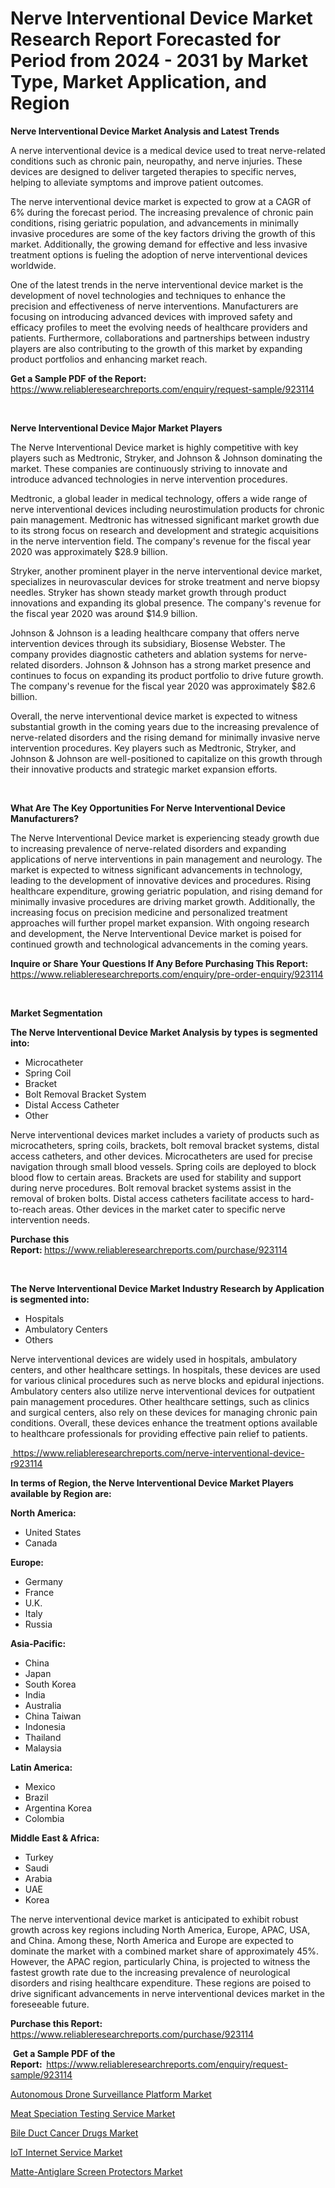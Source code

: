 <p><h1>Nerve Interventional Device Market Research Report Forecasted for Period from 2024 -  2031 by Market Type, Market Application, and Region</h1></p><p><strong>Nerve Interventional Device Market Analysis and Latest Trends</strong></p>
<p><p>A nerve interventional device is a medical device used to treat nerve-related conditions such as chronic pain, neuropathy, and nerve injuries. These devices are designed to deliver targeted therapies to specific nerves, helping to alleviate symptoms and improve patient outcomes.</p><p>The nerve interventional device market is expected to grow at a CAGR of 6% during the forecast period. The increasing prevalence of chronic pain conditions, rising geriatric population, and advancements in minimally invasive procedures are some of the key factors driving the growth of this market. Additionally, the growing demand for effective and less invasive treatment options is fueling the adoption of nerve interventional devices worldwide.</p><p>One of the latest trends in the nerve interventional device market is the development of novel technologies and techniques to enhance the precision and effectiveness of nerve interventions. Manufacturers are focusing on introducing advanced devices with improved safety and efficacy profiles to meet the evolving needs of healthcare providers and patients. Furthermore, collaborations and partnerships between industry players are also contributing to the growth of this market by expanding product portfolios and enhancing market reach.</p></p>
<p><strong>Get a Sample PDF of the Report:&nbsp;</strong> <a href="https://www.reliableresearchreports.com/enquiry/request-sample/923114">https://www.reliableresearchreports.com/enquiry/request-sample/923114</a></p>
<p>&nbsp;</p>
<p><strong>Nerve Interventional Device Major Market Players</strong></p>
<p><p>The Nerve Interventional Device market is highly competitive with key players such as Medtronic, Stryker, and Johnson & Johnson dominating the market. These companies are continuously striving to innovate and introduce advanced technologies in nerve intervention procedures. </p><p>Medtronic, a global leader in medical technology, offers a wide range of nerve interventional devices including neurostimulation products for chronic pain management. Medtronic has witnessed significant market growth due to its strong focus on research and development and strategic acquisitions in the nerve intervention field. The company's revenue for the fiscal year 2020 was approximately $28.9 billion.</p><p>Stryker, another prominent player in the nerve interventional device market, specializes in neurovascular devices for stroke treatment and nerve biopsy needles. Stryker has shown steady market growth through product innovations and expanding its global presence. The company's revenue for the fiscal year 2020 was around $14.9 billion.</p><p>Johnson & Johnson is a leading healthcare company that offers nerve intervention devices through its subsidiary, Biosense Webster. The company provides diagnostic catheters and ablation systems for nerve-related disorders. Johnson & Johnson has a strong market presence and continues to focus on expanding its product portfolio to drive future growth. The company's revenue for the fiscal year 2020 was approximately $82.6 billion.</p><p>Overall, the nerve interventional device market is expected to witness substantial growth in the coming years due to the increasing prevalence of nerve-related disorders and the rising demand for minimally invasive nerve intervention procedures. Key players such as Medtronic, Stryker, and Johnson & Johnson are well-positioned to capitalize on this growth through their innovative products and strategic market expansion efforts.</p></p>
<p>&nbsp;</p>
<p><strong>What Are The Key Opportunities For Nerve Interventional Device Manufacturers?</strong></p>
<p><p>The Nerve Interventional Device market is experiencing steady growth due to increasing prevalence of nerve-related disorders and expanding applications of nerve interventions in pain management and neurology. The market is expected to witness significant advancements in technology, leading to the development of innovative devices and procedures. Rising healthcare expenditure, growing geriatric population, and rising demand for minimally invasive procedures are driving market growth. Additionally, the increasing focus on precision medicine and personalized treatment approaches will further propel market expansion. With ongoing research and development, the Nerve Interventional Device market is poised for continued growth and technological advancements in the coming years.</p></p>
<p><strong>Inquire or Share Your Questions If Any Before Purchasing This Report:</strong> <a href="https://www.reliableresearchreports.com/enquiry/pre-order-enquiry/923114">https://www.reliableresearchreports.com/enquiry/pre-order-enquiry/923114</a></p>
<p>&nbsp;</p>
<p><strong>Market Segmentation</strong></p>
<p><strong>The Nerve Interventional Device Market Analysis by types is segmented into:</strong></p>
<p><ul><li>Microcatheter</li><li>Spring Coil</li><li>Bracket</li><li>Bolt Removal Bracket System</li><li>Distal Access Catheter</li><li>Other</li></ul></p>
<p><p>Nerve interventional devices market includes a variety of products such as microcatheters, spring coils, brackets, bolt removal bracket systems, distal access catheters, and other devices. Microcatheters are used for precise navigation through small blood vessels. Spring coils are deployed to block blood flow to certain areas. Brackets are used for stability and support during nerve procedures. Bolt removal bracket systems assist in the removal of broken bolts. Distal access catheters facilitate access to hard-to-reach areas. Other devices in the market cater to specific nerve intervention needs.</p></p>
<p><strong>Purchase this Report:&nbsp;</strong><a href="https://www.reliableresearchreports.com/purchase/923114">https://www.reliableresearchreports.com/purchase/923114</a></p>
<p>&nbsp;</p>
<p><strong>The Nerve Interventional Device Market Industry Research by Application is segmented into:</strong></p>
<p><ul><li>Hospitals</li><li>Ambulatory Centers</li><li>Others</li></ul></p>
<p><p>Nerve interventional devices are widely used in hospitals, ambulatory centers, and other healthcare settings. In hospitals, these devices are used for various clinical procedures such as nerve blocks and epidural injections. Ambulatory centers also utilize nerve interventional devices for outpatient pain management procedures. Other healthcare settings, such as clinics and surgical centers, also rely on these devices for managing chronic pain conditions. Overall, these devices enhance the treatment options available to healthcare professionals for providing effective pain relief to patients.</p></p>
<p><a href="https://www.reliableresearchreports.com/nerve-interventional-device-r923114">&nbsp;https://www.reliableresearchreports.com/nerve-interventional-device-r923114</a></p>
<p><strong>In terms of Region, the Nerve Interventional Device Market Players available by Region are:</strong></p>
<p>
    <p> <strong> North America: </strong>
        <ul>
            <li>United States</li>
            <li>Canada</li>
        </ul>
        </p> 
    <p> <strong> Europe: </strong>
        <ul>
            <li>Germany</li>
            <li>France</li>
            <li>U.K.</li>
            <li>Italy</li>
            <li>Russia</li>
        </ul>
        </p> 
    <p> <strong> Asia-Pacific: </strong>
        <ul>
            <li>China</li>
            <li>Japan</li>
            <li>South Korea</li>
            <li>India</li>
            <li>Australia</li>
            <li>China Taiwan</li>
            <li>Indonesia</li>
            <li>Thailand</li>
            <li>Malaysia</li>
        </ul>
        </p> 
    <p> <strong> Latin America: </strong>
        <ul>
            <li>Mexico</li>
            <li>Brazil</li>
            <li>Argentina Korea</li>
            <li>Colombia</li>
        </ul>
        </p> 
    <p> <strong> Middle East & Africa: </strong>
        <ul>
            <li>Turkey</li>
            <li>Saudi</li>
            <li>Arabia</li>
            <li>UAE</li>
            <li>Korea</li>
        </ul>
    </p>
    </p>
<p><p>The nerve interventional device market is anticipated to exhibit robust growth across key regions including North America, Europe, APAC, USA, and China. Among these, North America and Europe are expected to dominate the market with a combined market share of approximately 45%. However, the APAC region, particularly China, is projected to witness the fastest growth rate due to the increasing prevalence of neurological disorders and rising healthcare expenditure. These regions are poised to drive significant advancements in nerve interventional devices market in the foreseeable future.</p></p>
<p><strong>Purchase this Report: </strong><a href="https://www.reliableresearchreports.com/purchase/923114">https://www.reliableresearchreports.com/purchase/923114</a></p>
<p>&nbsp;<strong>Get a Sample PDF of the Report:&nbsp;&nbsp;</strong><a href="https://www.reliableresearchreports.com/enquiry/request-sample/923114">https://www.reliableresearchreports.com/enquiry/request-sample/923114</a></p>
<p><strong></strong></p>
<p><p><a href="https://github.com/gulaimolin/Market-Research-Report-List-6/blob/main/autonomous-drone-surveillance-platform-market.md">Autonomous Drone Surveillance Platform Market</a></p><p><a href="https://github.com/mauripalmi/Market-Research-Report-List-4/blob/main/meat-speciation-testing-service-market.md">Meat Speciation Testing Service Market</a></p><p><a href="https://github.com/nicoletavirag/Market-Research-Report-List-4/blob/main/bile-duct-cancer-drugs-market.md">Bile Duct Cancer Drugs Market</a></p><p><a href="https://github.com/btwcqfvq34/Market-Research-Report-List-2/blob/main/iot-internet-service-market.md">IoT Internet Service Market</a></p><p><a href="https://www.linkedin.com/pulse/matte-antiglare-screen-protectors-market-research-report-includes-92pke?trackingId=N6ZzEwGZQc%2BoqinLkvj0pw%3D%3D">Matte-Antiglare Screen Protectors Market</a></p></p>